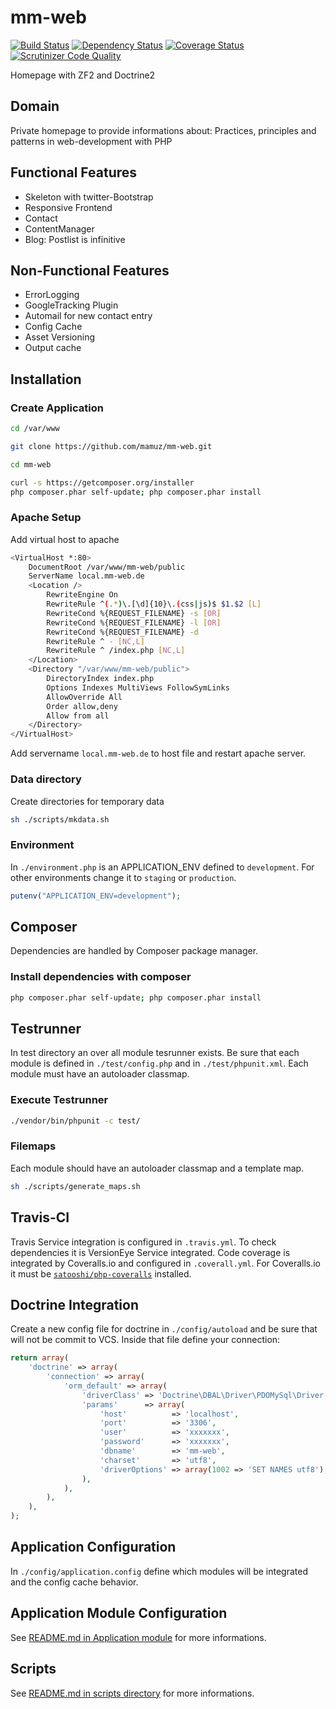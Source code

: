 # mm-web

[![Build Status](https://travis-ci.org/mamuz/mm-web.svg?branch=master)](https://travis-ci.org/mamuz/mm-web)
[![Dependency Status](https://www.versioneye.com/user/projects/53628be3fe0d07ed79000192/badge.svg)](https://www.versioneye.com/user/projects/53628be3fe0d07ed79000192)
[![Coverage Status](https://coveralls.io/repos/mamuz/mm-web/badge.png?branch=master)](https://coveralls.io/r/mamuz/mm-web?branch=master)
[![Scrutinizer Code Quality](https://scrutinizer-ci.com/g/mamuz/mm-web/badges/quality-score.png?s=b03a2d5d3c33bcf30edec09a0f7ce9fa5a554df9)](https://scrutinizer-ci.com/g/mamuz/mm-web/)

Homepage with ZF2 and Doctrine2

## Domain

Private homepage to provide informations about: Practices, principles and patterns in web-development with PHP

## Functional Features

- Skeleton with twitter-Bootstrap
- Responsive Frontend
- Contact
- ContentManager
- Blog: Postlist is infinitive

## Non-Functional Features

- ErrorLogging
- GoogleTracking Plugin
- Automail for new contact entry
- Config Cache
- Asset Versioning
- Output cache

## Installation

### Create Application

```sh
cd /var/www
```
```sh
git clone https://github.com/mamuz/mm-web.git
```
```sh
cd mm-web
```
```sh
curl -s https://getcomposer.org/installer
php composer.phar self-update; php composer.phar install
```

### Apache Setup

Add virtual host to apache

```sh
<VirtualHost *:80>
    DocumentRoot /var/www/mm-web/public
    ServerName local.mm-web.de
    <Location />
        RewriteEngine On
        RewriteRule ^(.*)\.[\d]{10}\.(css|js)$ $1.$2 [L]
        RewriteCond %{REQUEST_FILENAME} -s [OR]
        RewriteCond %{REQUEST_FILENAME} -l [OR]
        RewriteCond %{REQUEST_FILENAME} -d
        RewriteRule ^ - [NC,L]
        RewriteRule ^ /index.php [NC,L]
    </Location>
    <Directory "/var/www/mm-web/public">
        DirectoryIndex index.php
        Options Indexes MultiViews FollowSymLinks
        AllowOverride All
        Order allow,deny
        Allow from all
    </Directory>
</VirtualHost>
```

Add servername `local.mm-web.de` to host file and restart apache server.

### Data directory

Create directories for temporary data

```sh
sh ./scripts/mkdata.sh
```

### Environment

In `./environment.php` is an APPLICATION_ENV defined to `development`.
For other environments change it to `staging` or `production`.

```php
putenv("APPLICATION_ENV=development");
```

## Composer

Dependencies are handled by Composer package manager.

### Install dependencies with composer

```sh
php composer.phar self-update; php composer.phar install
```

## Testrunner

In test directory an over all module tesrunner exists.
Be sure that each module is defined in `./test/config.php` and in `./test/phpunit.xml`.
Each module must have an autoloader classmap.

### Execute Testrunner

```sh
./vendor/bin/phpunit -c test/
```

### Filemaps

Each module should have an autoloader classmap and a template map.

```sh
sh ./scripts/generate_maps.sh
```

## Travis-CI

Travis Service integration is configured in `.travis.yml`.
To check dependencies it is VersionEye Service integrated.
Code coverage is integrated by Coveralls.io and configured in `.coverall.yml`.
For Coveralls.io it must be [`satooshi/php-coveralls`](https://github.com/satooshi/php-coveralls) installed.

## Doctrine Integration

Create a new config file for doctrine in `./config/autoload` and be sure that will not be commit to VCS.
Inside that file define your connection:

```php
return array(
    'doctrine' => array(
        'connection' => array(
            'orm_default' => array(
                'driverClass' => 'Doctrine\DBAL\Driver\PDOMySql\Driver',
                'params'      => array(
                    'host'          => 'localhost',
                    'port'          => '3306',
                    'user'          => 'xxxxxxx',
                    'password'      => 'xxxxxxx',
                    'dbname'        => 'mm-web',
                    'charset'       => 'utf8',
                    'driverOptions' => array(1002 => 'SET NAMES utf8'),
                ),
            ),
        ),
    ),
);
```

## Application Configuration

In `./config/application.config` define which modules will be integrated and the config cache behavior.

## Application Module Configuration

See [README.md in Application module](https://github.com/mamuz/mm-web/tree/master/module/Application) for more informations.

## Scripts

See [README.md in scripts directory](https://github.com/mamuz/mm-web/tree/master/scripts) for more informations.
